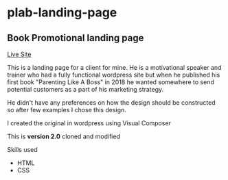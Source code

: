 # plab-landing-page
## Book Promotional landing page

<a href="https://plab-book-landing-page.netlify.app/">Live Site</a>

This is a landing page for a client for mine. He is a motivational speaker and trainer who had a fully functional wordpress site but when he published his first book "Parenting Like A Boss" in 2018 he wanted somewhere to send potential customers as a part of his marketing strategy. 

He didn't have any preferences on how the design should be constructed so after few examples I chose this design. 

I created the original in wordpress using Visual Composer 

This is **version 2.0** cloned and modified

Skills used 
 - HTML 
 - CSS 
